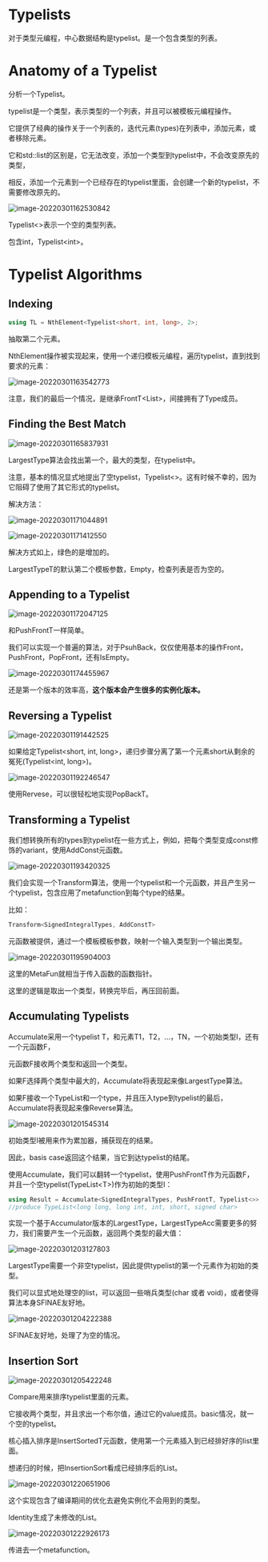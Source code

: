 # Typelists



对于类型元编程，中心数据结构是typelist。是一个包含类型的列表。



# Anatomy of a Typelist

分析一个Typelist。



typelist是一个类型，表示类型的一个列表，并且可以被模板元编程操作。



它提供了经典的操作关于一个列表的，迭代元素(types)在列表中，添加元素，或者移除元素。



它和std::list的区别是，它无法改变，添加一个类型到typelist中，不会改变原先的类型，

相反，添加一个元素到一个已经存在的typelist里面，会创建一个新的typelist，不需要修改原先的。



![image-20220301162530842](../Images/24.1.png)

Typelist<>表示一个空的类型列表。



包含int，Typelist&lt;int&gt;。



# Typelist Algorithms

## Indexing

```c++
using TL = NthElement<Typelist<short, int, long>, 2>;
```

抽取第二个元素。



NthElement操作被实现起来，使用一个递归模板元编程，遍历typelist，直到找到要求的元素：

![image-20220301163542773](../Images/24.2.1.png)

注意，我们的最后一个情况，是继承FrontT&lt;List&gt;，间接拥有了Type成员。



## Finding the Best Match

![image-20220301165837931](../Images/24.2.2.png)

LargestType算法会找出第一个，最大的类型，在typelist中。



注意，基本的情况显式地提出了空typelist，Typelist<>。这有时候不幸的，因为它阻碍了使用了其它形式的typelist。



解决方法：

![image-20220301171044891](../Images/24.2.3.png)

![image-20220301171412550](../Images/24.2.4.png)

解决方式如上，绿色的是增加的。



LargestTypeT的默认第二个模板参数，Empty，检查列表是否为空的。



## Appending to a Typelist

![image-20220301172047125](../Images/24.2.5.png)

和PushFrontT一样简单。



我们可以实现一个普遍的算法，对于PsuhBack，仅仅使用基本的操作Front，PushFront，PopFront，还有IsEmpty。



![image-20220301174455967](../Images/24.2.6.png)

还是第一个版本的效率高，**这个版本会产生很多的实例化版本。**



 ## Reversing a Typelist

![image-20220301191442525](../Images/24.2.7.png)

如果给定Typelist&lt;short, int, long&gt;，递归步骤分离了第一个元素short从剩余的冤死(Typelist&lt;int, long&gt;)。

![image-20220301192246547](../Images/24.2.8.png)

使用Rervese，可以很轻松地实现PopBackT。



## Transforming a Typelist



我们想转换所有的types到typelist在一些方式上，例如，把每个类型变成const修饰的variant，使用AddConst元函数。

![image-20220301193420325](../Images/24.2.9.png)

我们会实现一个Transform算法，使用一个typelist和一个元函数，并且产生另一个typelist，包含应用了metafunction到每个type的结果。



比如：

```c++
Transform<SignedIntegralTypes, AddConstT>
```



元函数被提供，通过一个模板模板参数，映射一个输入类型到一个输出类型。

![image-20220301195904003](../Images/24.2.10.png)

这里的MetaFun就相当于传入函数的函数指针。



这里的逻辑是取出一个类型，转换完毕后，再压回前面。



## Accumulating Typelists



Accumulate采用一个typelist T，和元素T1，T2，...，TN，一个初始类型I，还有一个元函数F，

元函数F接收两个类型和返回一个类型。



如果F选择两个类型中最大的，Accumulate将表现起来像LargestType算法。

如果F接收一个TypeList和一个type，并且压入type到typelist的最后，Accumulate将表现起来像Reverse算法。



![image-20220301201545314](../Images/24.2.11.png)

初始类型I被用来作为累加器，捕获现在的结果。



因此，basis case返回这个结果，当它到达typelist的结尾。



使用Accumulate，我们可以翻转一个typelist，使用PushFrontT作为元函数F，并且一个空typelist(TypeList&lt;T&gt;)作为初始的类型I：

```c++
using Result = Accumulate<SignedIntegralTypes, PushFrontT, Typelist<>>;
//produce TypeList<long long, long int, int, short, signed char>
```



实现一个基于Accumulator版本的LargestType，LargestTypeAcc需要更多的努力，我们需要产生一个元函数，返回两个类型的最大值：

![image-20220301203127803](../Images/24.2.12.png)

LargestType需要一个非空typelist，因此提供typelist的第一个元素作为初始的类型。



我们可以显式地处理空的list，可以返回一些哨兵类型(char 或者 void)，或者使得算法本身SFINAE友好地。

![image-20220301204222388](../Images/24.2.13.png)

SFINAE友好地，处理了为空的情况。



## Insertion Sort

![image-20220301205422248](../Images/24.2.14.png)

Compare用来排序typelist里面的元素。

它接收两个类型，并且求出一个布尔值，通过它的value成员。basic情况，就一个空的typelist。



核心插入排序是InsertSortedT元函数，使用第一个元素插入到已经排好序的list里面。



想递归的时候，把InsertionSort看成已经排序后的List。



![image-20220301220651906](../Images/24.2.15.png)

这个实现包含了编译期间的优化去避免实例化不会用到的类型。



Identity生成了未修改的List。



![image-20220301222926173](../Images/24.2.16.png)

传进去一个metafunction。

































